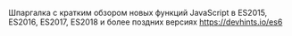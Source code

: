 Шпаргалка с кратким обзором новых функций JavaScript в ES2015, ES2016, ES2017, ES2018 и более поздних версиях https://devhints.io/es6
